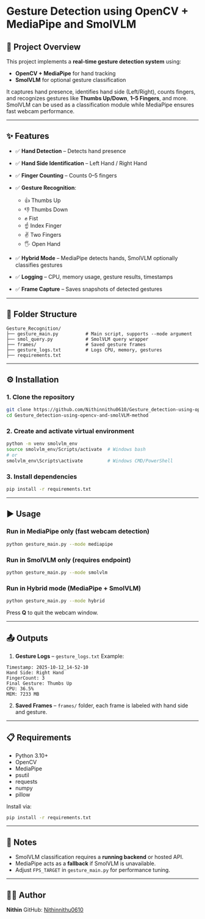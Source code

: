 # Gesture Detection using OpenCV + MediaPipe and SmolVLM

## 📌 Project Overview

This project implements a **real-time gesture detection system** using:

* **OpenCV + MediaPipe** for hand tracking
* **SmolVLM** for optional gesture classification

It captures hand presence, identifies hand side (Left/Right), counts fingers, and recognizes gestures like **Thumbs Up/Down**, **1–5 Fingers**, and more.
SmolVLM can be used as a classification module while MediaPipe ensures fast webcam performance.

---

## ✨ Features

* ✅ **Hand Detection** – Detects hand presence
* ✅ **Hand Side Identification** – Left Hand / Right Hand
* ✅ **Finger Counting** – Counts 0–5 fingers
* ✅ **Gesture Recognition**:

  * 👍 Thumbs Up
  * 👎 Thumbs Down
  * ✊ Fist
  * ☝ Index Finger
  * ✌ Two Fingers
  * 🖐 Open Hand
* ✅ **Hybrid Mode** – MediaPipe detects hands, SmolVLM optionally classifies gestures
* ✅ **Logging** – CPU, memory usage, gesture results, timestamps
* ✅ **Frame Capture** – Saves snapshots of detected gestures

---

## 🐂 Folder Structure

```
Gesture_Recognition/
├── gesture_main.py          # Main script, supports --mode argument
├── smol_query.py            # SmolVLM query wrapper
├── frames/                  # Saved gesture frames
├── gesture_logs.txt         # Logs CPU, memory, gestures
├── requirements.txt
```

---

## ⚙️ Installation

### 1. Clone the repository

```bash
git clone https://github.com/Nithinnithu0610/Gesture_detection-using-opencv-and-smolVLM-method.git
cd Gesture_detection-using-opencv-and-smolVLM-method
```

### 2. Create and activate virtual environment

```bash
python -m venv smolvlm_env
source smolvlm_env/Scripts/activate  # Windows bash
# or
smolvlm_env\Scripts\activate         # Windows CMD/PowerShell
```

### 3. Install dependencies

```bash
pip install -r requirements.txt
```

---

## ▶️ Usage

### Run in MediaPipe only (fast webcam detection)

```bash
python gesture_main.py --mode mediapipe
```

### Run in SmolVLM only (requires endpoint)

```bash
python gesture_main.py --mode smolvlm
```

### Run in Hybrid mode (MediaPipe + SmolVLM)

```bash
python gesture_main.py --mode hybrid
```

Press **Q** to quit the webcam window.

---

## 📤 Outputs

1. **Gesture Logs** – `gesture_logs.txt`
   Example:

```
Timestamp: 2025-10-12_14-52-10
Hand Side: Right Hand
FingerCount: 3
Final Gesture: Thumbs Up
CPU: 36.5%
MEM: 7233 MB
```

2. **Saved Frames** – `frames/` folder, each frame is labeled with hand side and gesture.

---

## 📋 Requirements

* Python 3.10+
* OpenCV
* MediaPipe
* psutil
* requests
* numpy
* pillow

Install via:

```bash
pip install -r requirements.txt
```

---

## 📕 Notes

* SmolVLM classification requires a **running backend** or hosted API.
* MediaPipe acts as a **fallback** if SmolVLM is unavailable.
* Adjust `FPS_TARGET` in `gesture_main.py` for performance tuning.

---

## 👨‍💼 Author

**Nithin**
GitHub: [Nithinnithu0610](https://github.com/Nithinnithu0610)
